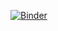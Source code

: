 [![Binder](https://mybinder.org/badge_logo.svg)](https://mybinder.org/v2/gh/mwcraig/climate-change/HEAD)
